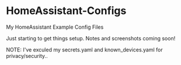 # HomeAssistant-Configs
My HomeAssistant Example Config Files

Just starting to get things setup. Notes and screenshots coming soon!

NOTE: I've exculed my secrets.yaml and known_devices.yaml for privacy/security..
